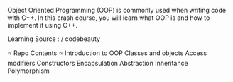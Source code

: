 Object Oriented Programming (OOP) is commonly used when writing code with C++. In this crash course, you will learn what OOP is and how to implement it using C++.

Learning Source :  / codebeauty  

⭐️ Repo Contents ⭐️
Introduction to OOP
Classes and objects
Access modifiers
Constructors
Encapsulation
Abstraction
Inheritance
Polymorphism

